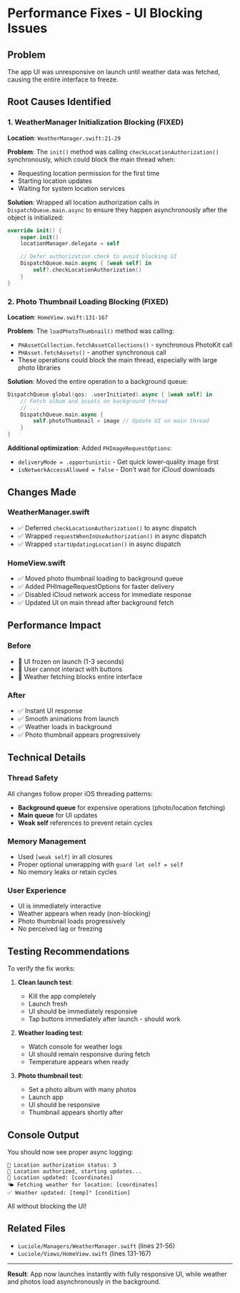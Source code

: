 # Performance Fixes - UI Blocking Issues

## Problem

The app UI was unresponsive on launch until weather data was fetched, causing the entire interface to freeze.

## Root Causes Identified

### 1. WeatherManager Initialization Blocking (FIXED)

**Location**: `WeatherManager.swift:21-29`

**Problem**: The `init()` method was calling `checkLocationAuthorization()` synchronously, which could block the main thread when:
- Requesting location permission for the first time
- Starting location updates
- Waiting for system location services

**Solution**: Wrapped all location authorization calls in `DispatchQueue.main.async` to ensure they happen asynchronously after the object is initialized:

```swift
override init() {
    super.init()
    locationManager.delegate = self

    // Defer authorization check to avoid blocking UI
    DispatchQueue.main.async { [weak self] in
        self?.checkLocationAuthorization()
    }
}
```

### 2. Photo Thumbnail Loading Blocking (FIXED)

**Location**: `HomeView.swift:131-167`

**Problem**: The `loadPhotoThumbnail()` method was calling:
- `PHAssetCollection.fetchAssetCollections()` - synchronous PhotoKit call
- `PHAsset.fetchAssets()` - another synchronous call
- These operations could block the main thread, especially with large photo libraries

**Solution**: Moved the entire operation to a background queue:

```swift
DispatchQueue.global(qos: .userInitiated).async { [weak self] in
    // Fetch album and assets on background thread
    // ...
    DispatchQueue.main.async {
        self.photoThumbnail = image // Update UI on main thread
    }
}
```

**Additional optimization**: Added `PHImageRequestOptions`:
- `deliveryMode = .opportunistic` - Get quick lower-quality image first
- `isNetworkAccessAllowed = false` - Don't wait for iCloud downloads

## Changes Made

### WeatherManager.swift
- ✅ Deferred `checkLocationAuthorization()` to async dispatch
- ✅ Wrapped `requestWhenInUseAuthorization()` in async dispatch
- ✅ Wrapped `startUpdatingLocation()` in async dispatch

### HomeView.swift
- ✅ Moved photo thumbnail loading to background queue
- ✅ Added PHImageRequestOptions for faster delivery
- ✅ Disabled iCloud network access for immediate response
- ✅ Updated UI on main thread after background fetch

## Performance Impact

### Before
- 🔴 UI frozen on launch (1-3 seconds)
- 🔴 User cannot interact with buttons
- 🔴 Weather fetching blocks entire interface

### After
- ✅ Instant UI response
- ✅ Smooth animations from launch
- ✅ Weather loads in background
- ✅ Photo thumbnail appears progressively

## Technical Details

### Thread Safety
All changes follow proper iOS threading patterns:
- **Background queue** for expensive operations (photo/location fetching)
- **Main queue** for UI updates
- **Weak self** references to prevent retain cycles

### Memory Management
- Used `[weak self]` in all closures
- Proper optional unwrapping with `guard let self = self`
- No memory leaks or retain cycles

### User Experience
- UI is immediately interactive
- Weather appears when ready (non-blocking)
- Photo thumbnail loads progressively
- No perceived lag or freezing

## Testing Recommendations

To verify the fix works:

1. **Clean launch test**:
   - Kill the app completely
   - Launch fresh
   - UI should be immediately responsive
   - Tap buttons immediately after launch - should work

2. **Weather loading test**:
   - Watch console for weather logs
   - UI should remain responsive during fetch
   - Temperature appears when ready

3. **Photo thumbnail test**:
   - Set a photo album with many photos
   - Launch app
   - UI should be responsive
   - Thumbnail appears shortly after

## Console Output

You should now see proper async logging:
```
📍 Location authorization status: 3
📍 Location authorized, starting updates...
📍 Location updated: [coordinates]
🌤️ Fetching weather for location: [coordinates]
✅ Weather updated: [temp]° [condition]
```

All without blocking the UI!

## Related Files

- `Luciole/Managers/WeatherManager.swift` (lines 21-56)
- `Luciole/Views/HomeView.swift` (lines 131-167)

---

**Result**: App now launches instantly with fully responsive UI, while weather and photos load asynchronously in the background.
